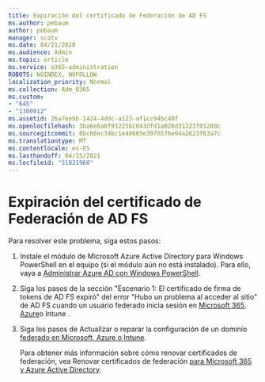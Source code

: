 ```yaml
---
title: Expiración del certificado de Federación de AD FS
ms.author: pebaum
author: pebaum
manager: scotv
ms.date: 04/21/2020
ms.audience: Admin
ms.topic: article
ms.service: o365-administration
ROBOTS: NOINDEX, NOFOLLOW
localization_priority: Normal
ms.collection: Adm_O365
ms.custom:
- "645"
- "1300012"
ms.assetid: 26a7eebb-1424-4ddc-a123-af1cc94bc40f
ms.openlocfilehash: 3ba6e6a6f93225bc843dfd1a028d31223f01280c
ms.sourcegitcommit: 8bc60ec34bc1e40685e3976576e04a2623f63a7c
ms.translationtype: MT
ms.contentlocale: es-ES
ms.lasthandoff: 04/15/2021
ms.locfileid: "51821968"
---
```

# <a name="adfs-federation-certificate-expiring"></a>Expiración del certificado de Federación de AD FS

Para resolver este problema, siga estos pasos:
  
1. Instale el módulo de Microsoft Azure Active Directory para Windows PowerShell en el equipo (si el módulo aún no está instalado). Para ello, vaya a [Administrar Azure AD con Windows PowerShell](https://aka.ms/aadposh).

2. Siga los pasos de la sección "Escenario 1: El certificado de firma de tokens de AD FS expiró" del error "Hubo un problema al acceder al sitio" de AD FS cuando un usuario federado inicia sesión en [Microsoft 365, Azure](https://support.microsoft.com/help/2713898/there-was-a-problem-accessing-the-site-error-from-ad-fs-when-a-federat)o Intune .

3. Siga los pasos de Actualizar o reparar la configuración de un dominio [federado en Microsoft, Azure o Intune](https://docs.microsoft.com/office365/troubleshoot/security/update-federated-domain-office-365).

    Para obtener más información sobre cómo renovar certificados de federación, vea Renovar certificados de federación [para Microsoft 365 y Azure Active Directory](https://docs.microsoft.com/azure/active-directory/connect/active-directory-aadconnect-o365-certs).
